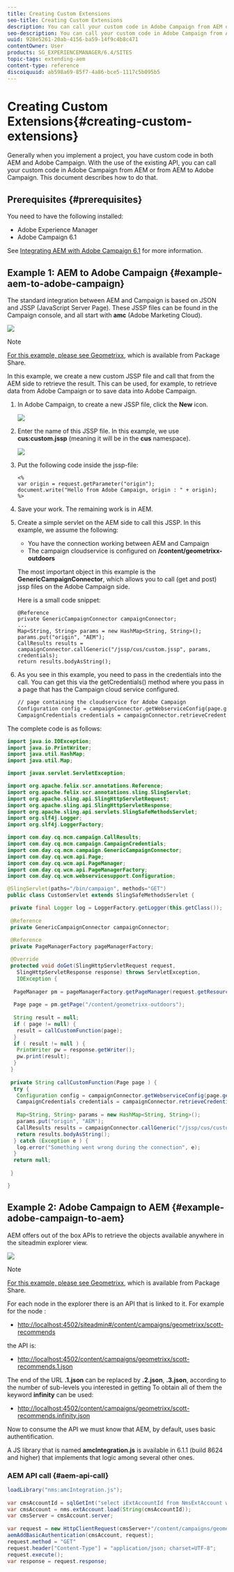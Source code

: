 ```yaml
---
title: Creating Custom Extensions
seo-title: Creating Custom Extensions
description: You can call your custom code in Adobe Campaign from AEM or from AEM to Adobe Campaign
seo-description: You can call your custom code in Adobe Campaign from AEM or from AEM to Adobe Campaign
uuid: 928e5261-20ab-4156-ba59-14f9c4b8c471
contentOwner: User
products: SG_EXPERIENCEMANAGER/6.4/SITES
topic-tags: extending-aem
content-type: reference
discoiquuid: ab598a69-85f7-4a86-bce5-1117c5b095b5
---
```


# Creating Custom Extensions{#creating-custom-extensions}

Generally when you implement a project, you have custom code in both AEM and Adobe Campaign. With the use of the existing API, you can call your custom code in Adobe Campaign from AEM or from AEM to Adobe Campaign. This document describes how to do that.

## Prerequisites {#prerequisites}

You need to have the following installed:

* Adobe Experience Manager
* Adobe Campaign 6.1

See [Integrating AEM with Adobe Campaign 6.1](../../../sites/administering/using/campaignonpremise.md) for more information.

## Example 1: AEM to Adobe Campaign {#example-aem-to-adobe-campaign}

The standard integration between AEM and Campaign is based on JSON and JSSP (JavaScript Server Page). These JSSP files can be found in the Campaign console, and all start with **amc** (Adobe Marketing Cloud).

![](assets/chlimage_1-19.png)

>[!NOTE]
>
>[For this example, please see Geometrixx](../../../sites/developing/using/we-retail.md#weretail), which is available from Package Share.

In this example, we create a new custom JSSP file and call that from the AEM side to retrieve the result. This can be used, for example, to retrieve data from Adobe Campaign or to save data into Adobe Campaign.

1. In Adobe Campaign, to create a new JSSP file, click the **New** icon.

   ![](assets/chlimage_1-20.png)

1. Enter the name of this JSSP file. In this example, we use **cus:custom.jssp** (meaning it will be in the **cus** namespace).

   ![](assets/chlimage_1-21.png)

1. Put the following code inside the jssp-file:

   ```
   <%
   var origin = request.getParameter("origin");
   document.write("Hello from Adobe Campaign, origin : " + origin);
   %>
   ```

1. Save your work. The remaining work is in AEM.
1. Create a simple servlet on the AEM side to call this JSSP. In this example, we assume the following:

    * You have the connection working between AEM and Campaign
    * The campaign cloudservice is configured on **/content/geometrixx-outdoors**

   The most important object in this example is the **GenericCampaignConnector**, which allows you to call (get and post) jssp files on the Adobe Campaign side.

   Here is a small code snippet:

   ```
   @Reference
   private GenericCampaignConnector campaignConnector;
   ...
   Map<String, String> params = new HashMap<String, String>();
   params.put("origin", "AEM"); 
   CallResults results = campaignConnector.callGeneric("/jssp/cus/custom.jssp", params, credentials);
   return results.bodyAsString();
   ```

1. As you see in this example, you need to pass in the credentials into the call. You can get this via the getCredentials() method where you pass in a page that has the Campaign cloud service configured.

   ```xml
   // page containing the cloudservice for Adobe Campaign
   Configuration config = campaignConnector.getWebserviceConfig(page.getContentResource().getParent());
   CampaignCredentials credentials = campaignConnector.retrieveCredentials(config);
   ```

The complete code is as follows:

```java
import java.io.IOException;
import java.io.PrintWriter;
import java.util.HashMap;
import java.util.Map;

import javax.servlet.ServletException;

import org.apache.felix.scr.annotations.Reference;
import org.apache.felix.scr.annotations.sling.SlingServlet;
import org.apache.sling.api.SlingHttpServletRequest;
import org.apache.sling.api.SlingHttpServletResponse;
import org.apache.sling.api.servlets.SlingSafeMethodsServlet;
import org.slf4j.Logger;
import org.slf4j.LoggerFactory;

import com.day.cq.mcm.campaign.CallResults;
import com.day.cq.mcm.campaign.CampaignCredentials;
import com.day.cq.mcm.campaign.GenericCampaignConnector;
import com.day.cq.wcm.api.Page;
import com.day.cq.wcm.api.PageManager;
import com.day.cq.wcm.api.PageManagerFactory;
import com.day.cq.wcm.webservicesupport.Configuration;

@SlingServlet(paths="/bin/campaign", methods="GET")
public class CustomServlet extends SlingSafeMethodsServlet {

 private final Logger log = LoggerFactory.getLogger(this.getClass());
 
 @Reference
 private GenericCampaignConnector campaignConnector;
 
 @Reference
 private PageManagerFactory pageManagerFactory;

 @Override
 protected void doGet(SlingHttpServletRequest request,
   SlingHttpServletResponse response) throws ServletException,
   IOException {
  
  PageManager pm = pageManagerFactory.getPageManager(request.getResourceResolver());
  
  Page page = pm.getPage("/content/geometrixx-outdoors");
  
  String result = null;
  if ( page != null) {
   result = callCustomFunction(page);
  }
  if ( result != null ) {
   PrintWriter pw = response.getWriter();
   pw.print(result);
  }
 }
 
 private String callCustomFunction(Page page ) {
  try {
   Configuration config = campaignConnector.getWebserviceConfig(page.getContentResource().getParent());
   CampaignCredentials credentials = campaignConnector.retrieveCredentials(config);
   
   Map<String, String> params = new HashMap<String, String>();
   params.put("origin", "AEM");
   CallResults results = campaignConnector.callGeneric("/jssp/cus/custom.jssp", params, credentials);
   return results.bodyAsString();
  } catch (Exception e ) {
   log.error("Something went wrong during the connection", e);
  }
  return null;
  
 }

}
```

## Example 2: Adobe Campaign to AEM {#example-adobe-campaign-to-aem}

AEM offers out of the box APIs to retrieve the objects available anywhere in the siteadmin explorer view.

![](assets/chlimage_1-22.png)

>[!NOTE]
>
>[For this example, please see Geometrixx](../../../sites/developing/using/we-retail.md#weretail), which is available from Package Share.

For each node in the explorer there is an API that is linked to it. For example for the node :

* [http://localhost:4502/siteadmin#/content/campaigns/geometrixx/scott-recommends](http://localhost:4502/siteadmin#/content/campaigns/geometrixx/scott-recommends)

the API is:

* [http://localhost:4502/content/campaigns/geometrixx/scott-recommends.1.json](http://localhost:4502/content/campaigns/geometrixx/scott-recommends.2.json)

The end of the URL **.1.json** can be replaced by **.2.json**, **.3.json**, according to the number of sub-levels you interested in getting To obtain all of them the keyword **infinity** can be used:

* [http://localhost:4502/content/campaigns/geometrixx/scott-recommends.infinity.json](http://localhost:4502/content/campaigns/geometrixx/scott-recommends.2.json)

Now to consume the API we must know that AEM, by default, uses basic authentification.

A JS library that is named **amcIntegration.js** is available in 6.1.1 (build 8624 and higher) that implements that logic among several other ones.

### AEM API call {#aem-api-call}

```java
loadLibrary("nms:amcIntegration.js");
 
var cmsAccountId = sqlGetInt("select iExtAccountId from NmsExtAccount where sName=$(sz)","aemInstance")
var cmsAccount = nms.extAccount.load(String(cmsAccountId));
var cmsServer = cmsAccount.server;
 
var request = new HttpClientRequest(cmsServer+"/content/campaigns/geometrixx.infinity.json")
aemAddBasicAuthentication(cmsAccount, request);
request.method = "GET"
request.header["Content-Type"] = "application/json; charset=UTF-8";
request.execute();
var response = request.response;
```

